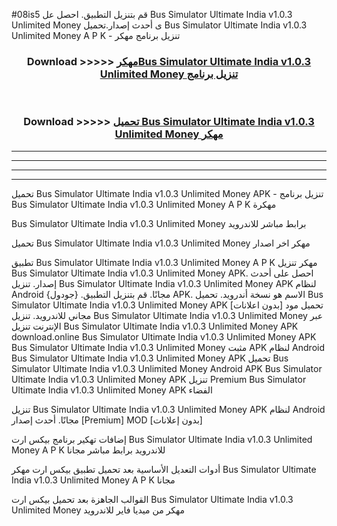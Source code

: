 #08is5 قم بتنزيل التطبيق. احصل عل Bus Simulator Ultimate India v1.0.3 Unlimited Money  ى أحدث إصدار.تحميل Bus Simulator Ultimate India v1.0.3 Unlimited Money  A P K - تنزيل برنامج مهكر



<div align="center">
<h3>Download >>>>> <a href="https://ar-sites.web.app/?ar= Bus Simulator Ultimate India v1.0.3 Unlimited Money ">مهكرBus Simulator Ultimate India v1.0.3 Unlimited Money  تنزيل برنامج</a></h3><br>

<h3>Download >>>>> <a href="https://ar-sites.web.app/?ar= Bus Simulator Ultimate India v1.0.3 Unlimited Money ">تحميل Bus Simulator Ultimate India v1.0.3 Unlimited Money  مهكر</a></h3>
</div>


----------------------------------------------------------

----------------------------------------------------------

----------------------------------------------------------

----------------------------------------------------------


تحميل Bus Simulator Ultimate India v1.0.3 Unlimited Money  APK - تنزيل برنامج Bus Simulator Ultimate India v1.0.3 Unlimited Money  A P K مهكرة

Bus Simulator Ultimate India v1.0.3 Unlimited Money  برابط مباشر للاندرويد

تحميل Bus Simulator Ultimate India v1.0.3 Unlimited Money  مهكر اخر اصدار

تطبيق Bus Simulator Ultimate India v1.0.3 Unlimited Money  A P K مهكر
تنزيل Bus Simulator Ultimate India v1.0.3 Unlimited Money  APK. احصل على أحدث إصدار.
تنزيل Bus Simulator Ultimate India v1.0.3 Unlimited Money  APK لنظام Android مجانًا.
قم بتنزيل التطبيق. {جودول} APK. الاسم هو نسخة أندرويد.
تحميل Bus Simulator Ultimate India v1.0.3 Unlimited Money  APK [بدون اعلانات]
تحميل مود مجاني للاندرويد.
تنزيل Bus Simulator Ultimate India v1.0.3 Unlimited Money  عبر الإنترنت
تنزيل Bus Simulator Ultimate India v1.0.3 Unlimited Money  APK
download.online Bus Simulator Ultimate India v1.0.3 Unlimited Money  APK
Bus Simulator Ultimate India v1.0.3 Unlimited Money  مثبت APK لنظام Android
Bus Simulator Ultimate India v1.0.3 Unlimited Money  APK
تحميل Bus Simulator Ultimate India v1.0.3 Unlimited Money  Android APK
Bus Simulator Ultimate India v1.0.3 Unlimited Money  APK تنزيل Premium
Bus Simulator Ultimate India v1.0.3 Unlimited Money  APK الفضاء

تنزيل Bus Simulator Ultimate India v1.0.3 Unlimited Money  APK لنظام Android مجانًا. أحدث إصدار [Premium] MOD [بدون إعلانات]

إضافات تهكير برنامج بيكس ارت Bus Simulator Ultimate India v1.0.3 Unlimited Money  A P K للاندرويد برابط مباشر مجانا

أدوات التعديل الأساسية بعد تحميل تطبيق بيكس ارت مهكر Bus Simulator Ultimate India v1.0.3 Unlimited Money  A P K مجانا

القوالب الجاهزة بعد تحميل بيكس ارت Bus Simulator Ultimate India v1.0.3 Unlimited Money  مهكر من ميديا فاير للاندرويد



